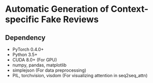 # Automatic Generation of Context-specific Fake Reviews

## Dependency
* PyTorch 0.4.0+
* Python 3.5+
* CUDA 8.0+ (For GPU)
* numpy, pandas, matplotlib
* simplejson (For data preprocessing)
* PIL, torchvision, visdom (For visualizing attention in seq2seq_attn)
